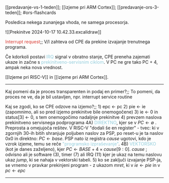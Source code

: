 [[predavanje-vs-1-teden]];
[[izjeme pri ARM Cortex]];
[[predavanje-ors-3-teden]]; #ors-flashcards

Posledica nekega zunanjega vhoda, ne samega procesorja.

![[Prekinitve 2024-10-17 10.42.33.excalidraw]]

<font color="#d83931">Interrupt request</font>;; V/I zahteva od CPE da prekine izvajanje trenutnega programa.
<!--SR:!2024-10-25,2,210-->

Če kdorkoli postavi <font color="#92cddc">IRQ</font> signal v obratno stanje, CPE preneha zajemati ukaze in začne s <font color="#92cddc">prekinitveno-servisnim ciklom</font>. V PC ne gre tako PC + 4, ampak neka nova vrednost.

[[Izjeme pri RISC-V]] in [[izjeme pri ARM Cortex]].

---

Kaj pomeni da je proces transparenten in podaj en primer?;; To pomeni, da proces ne ve, da je bil ustavljen, npr. interrupt service routine
<!--SR:!2024-11-07,15,290-->

Kaj se zgodi, ko se CPE odzove na izjemo?;; 1) epc <- pc 2) pie <- ie (zapomnimo, ali so pred izjemo prekinitve bile onemogočene) 3) ie <- 0 in status\[3] <- 0, s tem onemogočimo nadaljnje prekinitve 4) prevzem naslova prekinitveno servisnega podprograma	4A) <font color="#92cddc">DIREKTNO</font>, kjer se v $PC \leftarrow\emptyset$ . Preprosta a omejujoča rešitev. V RISC-V "dodali še en register" - tvec: ki v zgornjih 30-ih bitih shranjuje poljuben naslov za PSP, po reset-u je ta naslov 0x0 in direktno: $PC \leftarrow base$. PSP nato iz registra $cause$ ugotovi, kdo je vzrok izjeme, temu se reče <font color="#92cddc">"programsko izpraševanje"</font>. 4B) <font color="#92cddc">VEKTORSKO</font> (kot je danes zaželjeno), kjer $PC \leftarrow BASE+4\times cause[9:0]$. $cause$ ; odvisno ali je software (3), timer (7) ali IRQ (11) kjer je ukaz na temu naslovu ukaz $jump$, ki se nahaja v vektorski tabeli. 5) ko se zaključi izvajanje PSP-ja, se vrnemo v pravkar prekinjeni program - z ukazom $mret$, ki v $ie \leftarrow pie$ in v $pc \leftarrow epc$
<!--SR:!2024-10-24,1,190-->

---


